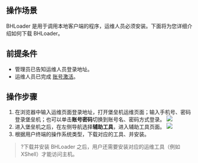 ## 操作场景
BHLoader 是用于调用本地客户端的程序，运维人员必须安装。下面将为您详细介绍如何下载 BHLoader。

## 前提条件
- 管理员已告知运维人员登录地址。
- 运维人员已完成 [账号激活](https://cloud.tencent.com/document/product/1025/55183#step2)。

## 操作步骤
1.	在浏览器中输入运维页面登录地址，打开堡垒机运维页面；输入手机号、密码登录堡垒机；也可以单击**账号密码**切换到账号名、密码方式登录。
![](https://main.qcloudimg.com/raw/9e6ff01bf36301cbfd3ef44a596affc3.png)
2.	进入堡垒机之后，在左侧导航选择**辅助工具**，进入辅助工具页面。 
![](https://main.qcloudimg.com/raw/96ab61ab85d9f846f1d72bbe94bbc8ca.png)
3. 根据用户终端的操作系统类型，下载对应的工具、并安装。
>?下载并安装 BHLoader 之后，用户还需要安装对应的运维工具（例如 XShell）才能访问主机。
